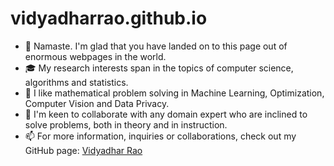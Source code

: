 # vidyadharrao.github.io

- 👋 Namaste. I'm glad that you have landed on to this page out of enormous webpages in the world.  
- 🎓 My research interests span in the topics of computer science, algorithms and statistics.
- 💞️ I like mathematical problem solving in Machine Learning, Optimization, Computer Vision and Data Privacy. 
- 👀 I'm keen to collaborate with any domain expert who are inclined to solve problems, both in theory and in instruction. 
- 📫 For more information, inquiries or collaborations, check out my GitHub page: <a href=https://vidyadharrao.github.io/> Vidyadhar Rao </a>		
    
